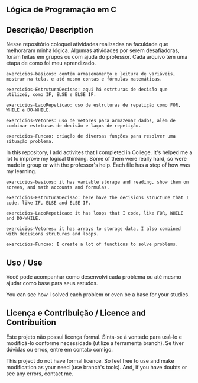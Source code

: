## Lógica de Programação em C  

## Descrição/ Description
Nesse repositório coloquei atividades realizadas na faculdade que melhoraram minha lógica. Algumas atividades por serem desafiadoras, foram feitas em grupos ou com ajuda do professor.
Cada arquivo tem uma etapa de como foi meu aprendizado. 

```exercicios-basicos: contêm armazenamento e leitura de variáveis, mostrar na tela, e até mesmo contas e fórmulas matemáticas.```

```exercicios-EstruturaDecisao: aqui há estrturas de decisão que utilizei, como IF, ELSE e ELSE IF.```

```exercicios-LacoRepeticao: uso de estruturas de repetição como FOR, WHILE e DO-WHILE.```

```exercicios-Vetores: uso de vetores para armazenar dados, além de combinar estrturas de decisão e laços de repetição.```

```exercicios-Funcao: criação de diversas funções para resolver uma situação problema.```

In this repository, I add activites that I completed in College. It's helped me a lot to improve my logical thinking. Some of them were really hard, so were made in group or with the professor's help.
Each file has a step of how was my learning.

```exercicios-basicos: it has variable storage and reading, show them on screen, and math accounts and formulas.```

```exercicios-EstruturaDecisao: here have the decisions structure that I code, like IF, ELSE and ELSE IF.```

```exercicios-LacoRepeticao: it has loops that I code, like FOR, WHILE and DO-WHILE.```

```exercicios-Vetores: it has arrays to storage data, I also combined with decisions strutures and loops.```

```exercicios-Funcao: I create a lot of functions to solve problems.```

## Uso / Use 
Você pode acompanhar como desenvolvi cada problema ou até mesmo ajudar como base para seus estudos.

You can see how I solved each problem or even be a base for your studies. 

## Licença e Contribuição / Licence and Contribuition
Este projeto não possui licença formal. Sinta-se à vontade para usá-lo e modificá-lo conforme necessidade (utilize a ferramenta branch). Se tiver dúvidas ou erros, entre em contato comigo.

This project do not have formal licence. So feel free to use and make modification as your need (use branch's tools). And, if you have doubts or see any errors, contact me.

